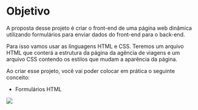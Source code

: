 # Objetivo

A proposta desse projeto é criar o front-end de uma página web dinâmica utilizando formulários para enviar dados do front-end para o back-end.

Para isso vamos usar as linguagens HTML e CSS. Teremos um arquivo HTML que conterá a estrutura da página da agência de viagens e um arquivo CSS contendo os estilos que mudam a aparência da página.

Ao criar esse projeto, você vai poder colocar em prática o seguinte conceito:

  - Formulários HTML

![](assets/gif/projeto.gif)